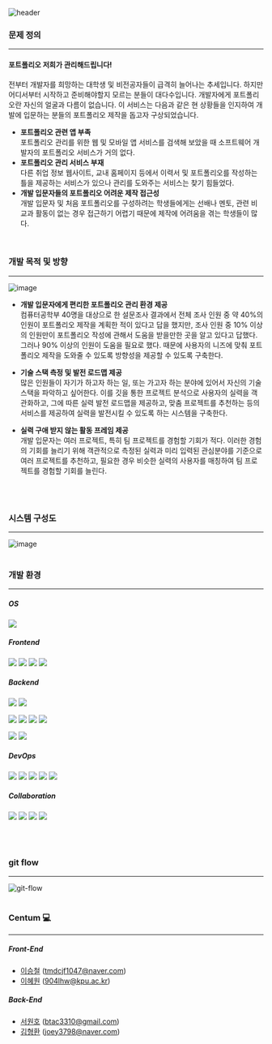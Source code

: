 ![header](https://capsule-render.vercel.app/api?type=transparent&color=000&height=200&section=header&text=boxfolio&fontSize=90&animation=twinkling&desc=개발%20입문자를%20위한%20포트폴리오📑%20관리%20웹%20애플리케이션&descAlignY=80)

### 문제 정의
---
#### 포트폴리오 저희가 관리해드립니다! 
전부터 개발자를 희망하는 대학생 및 비전공자들이 급격히 늘어나는 추세입니다. 하지만 어디서부터 시작하고 준비해야할지 모르는 분들이 대다수입니다. 개발자에게 포트폴리오란 자신의 얼굴과 다름이 없습니다. 이 서비스는 다음과 같은 현 상황들을 인지하여 개발에 입문하는 분들의 포트폴리오 제작을 돕고자 구상되었습니다.

- **포트폴리오 관련 앱 부족**   
포트폴리오 관리를 위한 웹 및 모바일 앱 서비스를 검색해 보았을 때 소프트웨어 개발자의 포트폴리오 서비스가 거의 없다.
- **포트폴리오 관리 서비스 부재**   
다른 취업 정보 웹사이트, 교내 홈페이지 등에서 이력서 및 포트폴리오를 작성하는 틀을 제공하는 서비스가 있으나 관리를 도와주는 서비스는 찾기 힘들었다.
- **개발 입문자들의 포트폴리오 어려운 제작 접근성**   
개발 입문자 및 처음 포트폴리오를 구성하려는 학생들에게는 선배나 멘토, 관련 비교과 활동이 없는 경우 접근하기 어렵기 때문에 제작에 어려움을 겪는 학생들이 많다.
<br>

### 개발 목적 및 방향
---
![image](https://user-images.githubusercontent.com/78414301/148235550-869cc0be-b015-4da1-841c-11b84f2c5384.png)
- **개발 입문자에게 편리한 포트폴리오 관리 환경 제공**   
컴퓨터공학부 40명을 대상으로 한 설문조사 결과에서 전체 조사 인원 중 약 40%의 인원이 포트폴리오 제작을 계획한 적이 있다고 답을 했지만, 조사 인원 중 10% 이상의 인원만이 포트폴리오 작성에 관해서 도움을 받을만한 곳을 알고 있다고 답했다. 그러나 90% 이상의 인원이 도움을 필요로 했다. 때문에 사용자의 니즈에 맞춰 포트폴리오 제작을 도와줄 수 있도록 방향성을 제공할 수 있도록 구축한다.
   
- **기술 스택 측정 및 발전 로드맵 제공**   
많은 인원들이 자기가 하고자 하는 일, 또는 가고자 하는 분야에 있어서 자신의 기술 스택을 파악하고 싶어한다. 이를 깃을 통한 프로젝트 분석으로 사용자의 실력을 객관화하고, 그에 따른 실력 발전 로드맵을 제공하고, 맞춤 프로젝트를 추천하는 등의 서비스를 제공하여 실력을 발전시킬 수 있도록 하는 시스템을 구축한다.
   
- **실력 구애 받지 않는 활동 프레임 제공**   
개발 입문자는 여러 프로젝트, 특히 팀 프로젝트를 경험할 기회가 적다. 이러한 경험의 기회를 늘리기 위해 객관적으로 측정된 실력과 미리 입력된 관심분야를 기준으로 여러 프로젝트를 추천하고, 필요한 경우 비슷한 실력의 사용자를 매칭하여 팀 프로젝트를 경험할 기회를 늘린다.
<br>
<br>

### 시스템 구성도
---
![image](https://user-images.githubusercontent.com/78414301/148223587-5d2288c4-5634-4058-99bc-871681736b31.png)
<br>
<br>

### 개발 환경
---
##### OS
<img src="https://img.shields.io/badge/Linux-FCC624?style=flat-square&logo=Linux&logoColor=white"/></a>


##### Frontend
<img src="https://img.shields.io/badge/HTML-E34F26?style=flat-square&logo=html5&logoColor=white"/></a>
<img src="https://img.shields.io/badge/CSS-1572B6?style=flat-square&logo=css3&logoColor=white"/></a> 
<img src="https://img.shields.io/badge/Javascript-ffb13b?style=flat-square&logo=javascript&logoColor=white"/></a>
<img src="https://img.shields.io/badge/React-61DAFB?style=flat-square&logo=React&logoColor=black"/></a>


##### Backend
<img src="https://img.shields.io/badge/Python-3766AB?style=flat-square&logo=Python&logoColor=white"/></a>
<img src="https://img.shields.io/badge/Flask-000000?style=flat-square&logo=Flask&logoColor=white"/></a>

<img src="https://img.shields.io/badge/Java-007396?style=flat-square&logo=Java&logoColor=white"/></a> 
<img src="https://img.shields.io/badge/Spring-6DB33F?style=flat-square&logo=Spring&logoColor=white"/></a>
<img src="https://img.shields.io/badge/SpringBoot-6DB33F?style=flat-square&logo=SpringBoot&logoColor=white"/></a>
<img src="https://img.shields.io/badge/SpringSecurity-6DB33F?style=flat-square&logo=SpringSecurity&logoColor=white"/></a>

<img src="https://img.shields.io/badge/MySQL-4479A1?style=flat-square&logo=MySQL&logoColor=white"/></a>
<img src="https://img.shields.io/badge/MongoDB-47A248?style=flat-square&logo=MongoDB&logoColor=white"/></a>


##### DevOps
<img src="https://img.shields.io/badge/Nginx-009639?style=flat-square&logo=NGINX&logoColor=white"/></a>
<img src="https://img.shields.io/badge/Tomcat-F8DC75?style=flat-square&logo=ApacheTomcat&logoColor=black"/></a>
<img src="https://img.shields.io/badge/Docker-2496ED?style=flat-square&logo=Docker&logoColor=white"/></a>
<img src="https://img.shields.io/badge/Jenkins-D24939?style=flat-square&logo=jenkins&logoColor=white"/></a>
<img src="https://img.shields.io/badge/AmazonAWS-232F3E?style=flat-square&logo=AmazonAWS&logoColor=white"/></a>


##### Collaboration
<img src="https://img.shields.io/badge/Github-181717?style=flat-square&logo=Github&logoColor=white"/></a>
<img src="https://img.shields.io/badge/Jira-0052CC?style=flat-square&logo=Jira&logoColor=white"/></a>
<img src="https://img.shields.io/badge/Slack-4A154B?style=flat-square&logo=Slack&logoColor=white"/></a>
<img src="https://img.shields.io/badge/Notion-000000?style=flat-square&logo=Notion&logoColor=white"/></a>


<br>
<br>

### git flow
---
![git-flow](https://user-images.githubusercontent.com/66542103/152498154-3d01affc-3647-420d-8179-eb8b674ce68e.png)
<br>
<br>

### Centum 💻
---
##### Front-End
- [이승철](https://github.com/kourindou) (tmdcjf1047@naver.com)
- [이혜원](https://github.com/hhh-one) (904lhw@kpu.ac.kr)

##### Back-End
- [서원호](https://github.com/rt3310) (btac3310@gmail.com)
- [김형환](https://github.com/hedwig3798) (joey3798@naver.com)
